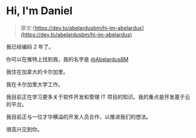 # Hi, I'm Daniel

> 原文:[https://dev.to/abelardusbm/hi-im-abelardus](https://dev.to/abelardusbm/hi-im-abelardus)

我已经编码 2 年了。

你可以在推特上找到我，我的名字是 [@AbelardusBM](https://twitter.com/AbelardusBM)

我住在加拿大的卡尔加里。

我在卡尔加里大学工作。

我目前正在学习更多关于软件开发和管理 IT 项目的知识。我的重点是开发基于云的平台。

我目前正与一位才华横溢的开发人员合作，以推进我们的想法。

很高兴见到你。